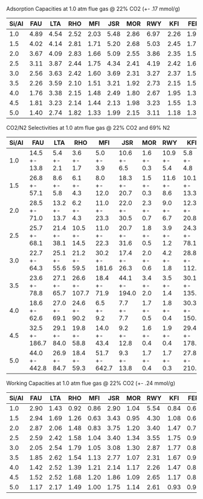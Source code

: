 
Adsorption Capacities at 1.0 atm flue gas @ 22% CO2 (+- .17 mmol/g) 

| Si/Al | FAU | LTA | RHO | MFI | JSR | MOR | RWY | KFI | FER |
| --- | --- | --- | --- | --- | --- | --- | --- | --- | --- | 
| 1.0 | 4.89 | 4.54 | 2.52 | 2.03 | 5.48 | 2.86 | 6.97 | 2.26 | 1.91 | 
| 1.5 | 4.02 | 4.14 | 2.81 | 1.71 | 5.20 | 2.68 | 5.03 | 2.45 | 1.71 | 
| 2.0 | 3.67 | 4.09 | 2.83 | 1.66 | 5.09 | 2.55 | 3.86 | 2.35 | 1.58 | 
| 2.5 | 3.11 | 3.87 | 2.44 | 1.75 | 4.34 | 2.41 | 4.19 | 2.42 | 1.64 | 
| 3.0 | 2.56 | 3.63 | 2.42 | 1.60 | 3.69 | 2.31 | 3.27 | 2.37 | 1.54 | 
| 3.5 | 2.26 | 3.59 | 2.10 | 1.51 | 3.21 | 1.92 | 2.73 | 2.15 | 1.54 | 
| 4.0 | 1.76 | 3.38 | 2.15 | 1.48 | 2.49 | 1.80 | 2.67 | 1.95 | 1.35 | 
| 4.5 | 1.81 | 3.23 | 2.14 | 1.44 | 2.13 | 1.98 | 3.23 | 1.55 | 1.35 | 
| 5.0 | 1.40 | 2.74 | 1.82 | 1.33 | 1.99 | 2.15 | 3.11 | 1.18 | 1.39 | 

CO2/N2 Selectivities at 1.0 atm flue gas @ 22% CO2 and 69% N2

| Si/Al | FAU | LTA | RHO | MFI | JSR | MOR | RWY | KFI | FER |
| --- | --- | --- | --- | --- | --- | --- | --- | --- | --- | 
| 1.0 | 14.5 +- 13.8 | 5.4 +- 2.1 | 3.6 +- 1.7 | 5.0 +- 3.9 | 10.6 +- 6.5 | 1.6 +- 0.3 | 10.9 +- 5.4 | 5.8 +- 4.8 | 3.0 +- 1.5 | 
| 1.5 | 26.8 +- 57.1 | 8.6 +- 5.8 | 6.1 +- 4.3 | 8.0 +- 12.0 | 18.3 +- 20.7 | 1.5 +- 0.3 | 11.6 +- 8.6 | 10.1 +- 13.3 | 6.9 +- 9.0 | 
| 2.0 | 28.5 +- 71.0 | 13.2 +- 13.7 | 6.2 +- 4.3 | 11.0 +- 23.3 | 22.0 +- 30.5 | 2.3 +- 0.7 | 9.0 +- 6.7 | 12.3 +- 20.8 | 6.2 +- 7.8 | 
| 2.5 | 25.7 +- 68.1 | 21.4 +- 38.1 | 10.5 +- 14.5 | 11.0 +- 22.3 | 20.7 +- 31.6 | 1.8 +- 0.5 | 3.9 +- 1.2 | 24.3 +- 78.1 | 15.0 +- 43.7 | 
| 3.0 | 22.7 +- 64.3 | 25.1 +- 55.6 | 21.2 +- 59.5 | 30.2 +- 181.6 | 17.4 +- 26.3 | 2.0 +- 0.6 | 4.2 +- 1.8 | 28.8 +- 112.1 | 16.1 +- 53.7 | 
| 3.5 | 23.6 +- 78.8 | 27.1 +- 65.7 | 26.6 +- 107.7 | 18.4 +- 71.9 | 44.1 +- 194.0 | 3.4 +- 2.0 | 3.5 +- 1.4 | 30.1 +- 135.1 | 32.4 +- 218.3 | 
| 4.0 | 18.6 +- 62.6 | 27.0 +- 69.1 | 24.6 +- 90.2 | 6.5 +- 9.2 | 7.7 +- 7.7 | 1.7 +- 0.5 | 1.8 +- 0.4 | 30.3 +- 150.4 | 24.7 +- 144.9 | 
| 4.5 | 32.5 +- 186.7 | 29.1 +- 84.0 | 19.8 +- 58.8 | 14.0 +- 43.4 | 9.2 +- 12.8 | 1.6 +- 0.4 | 1.9 +- 0.4 | 29.4 +- 178.4 | 23.5 +- 130.3 | 
| 5.0 | 44.0 +- 442.8 | 26.9 +- 84.7 | 18.4 +- 59.3 | 51.7 +- 642.7 | 9.3 +- 13.8 | 1.7 +- 0.4 | 1.7 +- 0.3 | 27.8 +- 210.1 | 18.8 +- 81.1 | 


Working Capacities at 1.0 atm flue gas @ 22% CO2 (+- .24 mmol/g) 

| Si/Al | FAU | LTA | RHO | MFI | JSR | MOR | RWY | KFI | FER |
| --- | --- | --- | --- | --- | --- | --- | --- | --- | --- | 
| 1.0 | 2.90 | 1.43 | 0.92 | 0.86 | 2.90 | 1.04 | 5.54 | 0.84 | 0.67 | 
| 1.5 | 2.94 | 1.69 | 1.26 | 0.63 | 3.43 | 0.95 | 4.30 | 1.08 | 0.66 | 
| 2.0 | 2.87 | 2.06 | 1.48 | 0.83 | 3.75 | 1.20 | 3.40 | 1.47 | 0.70 | 
| 2.5 | 2.59 | 2.42 | 1.58 | 1.04 | 3.40 | 1.34 | 3.55 | 1.75 | 0.90 | 
| 3.0 | 2.05 | 2.54 | 1.79 | 1.05 | 3.08 | 1.30 | 2.87 | 1.77 | 0.82 | 
| 3.5 | 1.85 | 2.62 | 1.54 | 1.13 | 2.77 | 1.07 | 2.31 | 1.67 | 0.90 | 
| 4.0 | 1.42 | 2.52 | 1.39 | 1.21 | 2.14 | 1.17 | 2.26 | 1.47 | 0.84 | 
| 4.5 | 1.52 | 2.52 | 1.68 | 1.20 | 1.86 | 1.09 | 2.65 | 1.17 | 0.87 | 
| 5.0 | 1.17 | 2.17 | 1.49 | 1.00 | 1.75 | 1.14 | 2.61 | 0.93 | 0.99 | 
